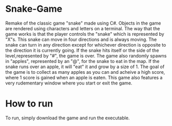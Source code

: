# Snake-Game
Remake of the classic game "snake" made using C#.  Objects in the game are rendered using characters and letters on a terminal.  The way that the game works is that the player controls the "snake" which is represented by "X"s.  This snake can move in four directions and is always moving.  The snake can turn in any direction except for whichever direction is opposite to the direction it is currently going.  If the snake hits itself or the side of the level,represented by "#", the game is over.  The game also randomly spawns in "apples", represented by an "@", for the snake to eat in the map.  If the snake runs over an apple, it will "eat" it and grow by a size of 1.  The goal of the game is to collect as many apples as you can and acheive a high score, where 1 score is gained when an apple is eaten.  This game also features a very rudementary window where you start or exit the game.
# How to run
To run, simply download the game and run the executable.
